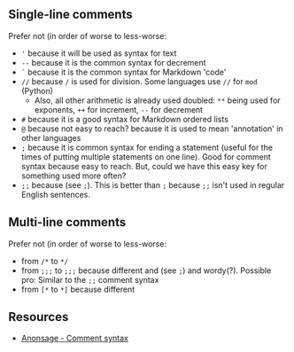 


## Single-line comments
Prefer not (in order of worse to less-worse:
- `'` because it will be used as syntax for text
- `--` because it is the common syntax for decrement
- `` ` `` because it is the common syntax for Markdown 'code' 
- `//` because `/` is used for division. Some languages use `//` for `mod` (Python)
    - Also, all other arithmetic is already used doubled: `**` being used for exponents, `++` for increment, `--` for decrement
- `#` because it is a good syntax for Markdown ordered lists
- `@` because not easy to reach? because it is used to mean 'annotation' in other languages
- `;` because it is common syntax for ending a statement (useful for the times of putting multiple statements on one line). Good for comment syntax because easy to reach. But, could we have this easy key for something used more often?
- `;;` because (see `;`). This is better than `;` because `;;` isn't used in regular English sentences.



## Multi-line comments
Prefer not (in order of worse to less-worse:
- from `/*` to `*/`
- from `;;;` to `;;;` because different and (see `;`) and wordy(?). Possible pro: Similar to the `;;` comment syntax
- from `[*` to `*]` because different 



## Resources
- [Anonsage - Comment syntax](https://anonsage.com/anonlang/2015-08-02-syntax-comments)
